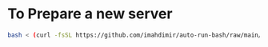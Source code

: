 # To Prepare a new server

```bash
bash < (curl -fsSL https://github.com/imahdimir/auto-run-bash/raw/main/server.sh)
```
